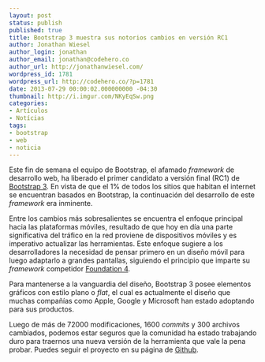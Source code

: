 ```yaml
---
layout: post
status: publish
published: true
title: Bootstrap 3 muestra sus notorios cambios en versión RC1
author: Jonathan Wiesel
author_login: jonathan
author_email: jonathan@codehero.co
author_url: http://jonathanwiesel.com/
wordpress_id: 1781
wordpress_url: http://codehero.co/?p=1781
date: 2013-07-29 00:00:02.000000000 -04:30
thumbnail: http://i.imgur.com/NKyEqSw.png
categories:
- Artículos
- Notícias
tags:
- bootstrap
- web
- noticia
---
```

<p>Este fin de semana el equipo de Bootstrap, el afamado <em>framework</em> de desarrollo web, ha liberado el primer candidato a versión final (RC1) de <a href="http://getbootstrap.com/">Bootstrap 3</a>. En vista de que el 1% de todos los sitios que habitan el internet se encuentran basados en Bootstrap, la continuación del desarrollo de este <em>framework</em> era inminente.</p>

<p>Entre los cambios más sobresalientes se encuentra el enfoque principal hacia las plataformas móviles, resultado de que hoy en día una parte significativa del tráfico en la red proviene de dispositivos móviles y es imperativo actualizar las herramientas. Este enfoque sugiere a los desarrolladores la necesidad de pensar primero en un diseño móvil para luego adaptarlo a grandes pantallas, siguiendo el principio que imparte su <em>framework</em> competidor <a href="http://foundation.zurb.com/">Foundation 4</a>.</p>

<p>Para mantenerse a la vanguardia del diseño, Bootstrap 3 posee elementos gráficos con estilo plano o <em>flat</em>, el cual es actualmente el diseño que muchas compañías como Apple, Google y Microsoft han estado adoptando para sus productos.</p>

<p>Luego de más de 72000 modificaciones, 1600 <em>commits</em> y 300 archivos cambiados, podemos estar seguros que la comunidad ha estado trabajando duro para traernos una nueva versión de la herramienta que vale la pena probar. Puedes seguir el proyecto en su página de <a href="https://github.com/twbs/bootstrap">Github</a>.</p>
